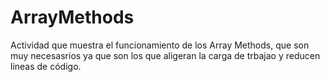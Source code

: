 # ArrayMethods
Actividad que muestra el funcionamiento de los Array Methods, que son muy necesasrios ya que son los que aligeran la carga de trbajao y reducen lineas de código.
